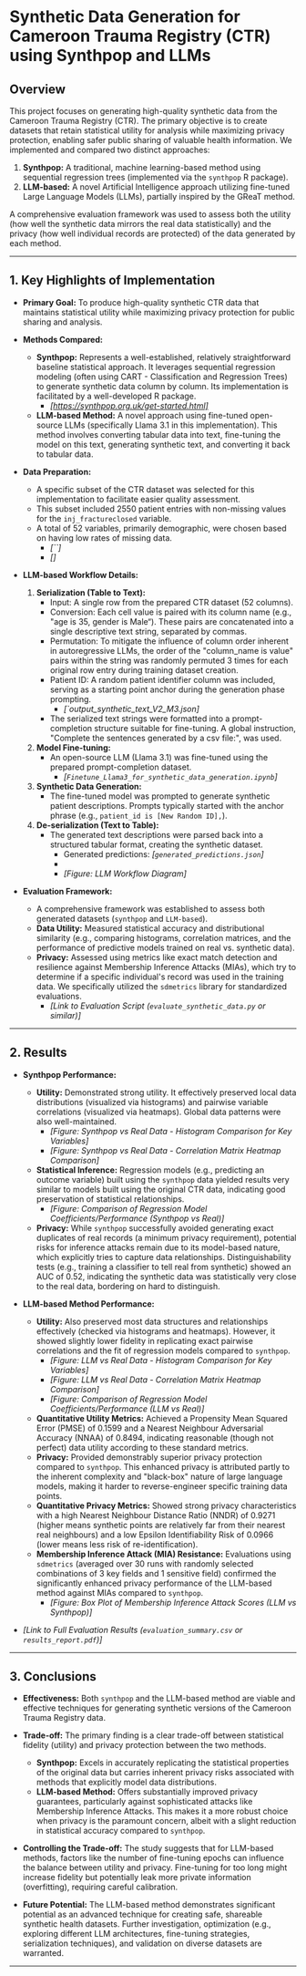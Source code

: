 # Synthetic Data Generation for Cameroon Trauma Registry (CTR) using Synthpop and LLMs

## Overview

This project focuses on generating high-quality synthetic data from the Cameroon Trauma Registry (CTR). The primary objective is to create datasets that retain statistical utility for analysis while maximizing privacy protection, enabling safer public sharing of valuable health information. We implemented and compared two distinct approaches:

1.  **Synthpop:** A traditional, machine learning-based method using sequential regression trees (implemented via the `synthpop` R package).
2.  **LLM-based:** A novel Artificial Intelligence  approach utilizing fine-tuned Large Language Models (LLMs), partially inspired by the GReaT method.

A comprehensive evaluation framework was used to assess both the utility (how well the synthetic data mirrors the real data statistically) and the privacy (how well individual records are protected) of the data generated by each method.

---

## 1. Key Highlights of Implementation

* **Primary Goal:** To produce high-quality synthetic CTR data that maintains statistical utility while maximizing privacy protection for public sharing and analysis.

* **Methods Compared:**
    * **Synthpop:** Represents a well-established, relatively straightforward baseline statistical approach. It leverages sequential regression modeling (often using CART - Classification and Regression Trees) to generate synthetic data column by column. Its implementation is facilitated by a well-developed R package.
        * _[https://synthpop.org.uk/get-started.html]_
    * **LLM-based Method:** A novel approach using fine-tuned open-source LLMs (specifically Llama 3.1 in this implementation). This method involves converting tabular data into text, fine-tuning the model on this text, generating synthetic text, and converting it back to tabular data.

* **Data Preparation:**
    * A specific subset of the CTR dataset was selected for this implementation to facilitate easier quality assessment.
    * This subset included 2550 patient entries with non-missing values for the `inj_fractureclosed` variable.
    * A total of 52 variables, primarily demographic, were chosen based on having low rates of missing data.
        * _[``]_
        * _[]_

* **LLM-based Workflow Details:**
    1.  **Serialization (Table to Text):**
        * Input: A single row from the prepared CTR dataset (52 columns).
        * Conversion: Each cell value is paired with its column name (e.g., "age is 35, gender is Male“). These pairs are concatenated into a single descriptive text string, separated by commas.
        * Permutation: To mitigate the influence of column order inherent in autoregressive LLMs, the order of the "column_name is value" pairs within the string was randomly permuted 3 times for each original row entry during training dataset creation.
        * Patient ID: A random patient identifier column was included, serving as a starting point anchor during the generation phase prompting.
            * _[`output_synthetic_text_V2_M3.json]_
        * The serialized text strings were formatted into a prompt-completion structure suitable for fine-tuning. A global instruction, "Complete the sentences generated by a csv file:", was used.
    2.  **Model Fine-tuning:**
        * An open-source LLM (Llama 3.1) was fine-tuned using the prepared prompt-completion dataset.
            * _[`Finetune_Llama3_for_synthetic_data_generation.ipynb`]_
    3.  **Synthetic Data Generation:**
        * The fine-tuned model was prompted to generate synthetic patient descriptions. Prompts typically started with the anchor phrase (e.g., `patient_id is [New Random ID],`).
    4.  **De-serialization (Text to Table):**
        * The generated text descriptions were parsed back into a structured tabular format, creating the synthetic dataset.
            * Generated predictions: _[`generated_predictions.json`]_
            * 
            * _[Figure: LLM Workflow Diagram]_

* **Evaluation Framework:**
    * A comprehensive framework was established to assess both generated datasets (`synthpop` and `LLM-based`).
    * **Data Utility:** Measured statistical accuracy and distributional similarity (e.g., comparing histograms, correlation matrices, and the performance of predictive models trained on real vs. synthetic data).
    * **Privacy:** Assessed using metrics like exact match detection and resilience against Membership Inference Attacks (MIAs), which try to determine if a specific individual's record was used in the training data. We specifically utilized the `sdmetrics` library for standardized evaluations.
        * _[Link to Evaluation Script (`evaluate_synthetic_data.py` or similar)]_

---

## 2. Results

* **Synthpop Performance:**
    * **Utility:** Demonstrated strong utility. It effectively preserved local data distributions (visualized via histograms) and pairwise variable correlations (visualized via heatmaps). Global data patterns were also well-maintained.
        * _[Figure: Synthpop vs Real Data - Histogram Comparison for Key Variables]_
        * _[Figure: Synthpop vs Real Data - Correlation Matrix Heatmap Comparison]_
    * **Statistical Inference:** Regression models (e.g., predicting an outcome variable) built using the `synthpop` data yielded results very similar to models built using the original CTR data, indicating good preservation of statistical relationships.
        * _[Figure: Comparison of Regression Model Coefficients/Performance (Synthpop vs Real)]_
    * **Privacy:** While `synthpop` successfully avoided generating exact duplicates of real records (a minimum privacy requirement), potential risks for inference attacks remain due to its model-based nature, which explicitly tries to capture data relationships. Distinguishability tests (e.g., training a classifier to tell real from synthetic) showed an AUC of 0.52, indicating the synthetic data was statistically very close to the real data, bordering on hard to distinguish.

* **LLM-based Method Performance:**
    * **Utility:** Also preserved most data structures and relationships effectively (checked via histograms and heatmaps). However, it showed slightly lower fidelity in replicating exact pairwise correlations and the fit of regression models compared to `synthpop`.
        * _[Figure: LLM vs Real Data - Histogram Comparison for Key Variables]_
        * _[Figure: LLM vs Real Data - Correlation Matrix Heatmap Comparison]_
        * _[Figure: Comparison of Regression Model Coefficients/Performance (LLM vs Real)]_
    * **Quantitative Utility Metrics:** Achieved a Propensity Mean Squared Error (PMSE) of 0.1599 and a Nearest Neighbour Adversarial Accuracy (NNAA) of 0.8494, indicating reasonable (though not perfect) data utility according to these standard metrics.
    * **Privacy:** Provided demonstrably superior privacy protection compared to `synthpop`. This enhanced privacy is attributed partly to the inherent complexity and "black-box" nature of large language models, making it harder to reverse-engineer specific training data points.
    * **Quantitative Privacy Metrics:** Showed strong privacy characteristics with a high Nearest Neighbour Distance Ratio (NNDR) of 0.9271 (higher means synthetic points are relatively far from their nearest real neighbours) and a low Epsilon Identifiability Risk of 0.0966 (lower means less risk of re-identification).
    * **Membership Inference Attack (MIA) Resistance:** Evaluations using `sdmetrics` (averaged over 30 runs with randomly selected combinations of 3 key fields and 1 sensitive field) confirmed the significantly enhanced privacy performance of the LLM-based method against MIAs compared to `synthpop`.
        * _[Figure: Box Plot of Membership Inference Attack Scores (LLM vs Synthpop)]_

* _[Link to Full Evaluation Results (`evaluation_summary.csv` or `results_report.pdf`)]_

---

## 3. Conclusions

* **Effectiveness:** Both `synthpop` and the LLM-based method are viable and effective techniques for generating synthetic versions of the Cameroon Trauma Registry data.

* **Trade-off:** The primary finding is a clear trade-off between statistical fidelity (utility) and privacy protection between the two methods.
    * **Synthpop:** Excels in accurately replicating the statistical properties of the original data but carries inherent privacy risks associated with methods that explicitly model data distributions.
    * **LLM-based Method:** Offers substantially improved privacy guarantees, particularly against sophisticated attacks like Membership Inference Attacks. This makes it a more robust choice when privacy is the paramount concern, albeit with a slight reduction in statistical accuracy compared to `synthpop`.

* **Controlling the Trade-off:** The study suggests that for LLM-based methods, factors like the number of fine-tuning epochs can influence the balance between utility and privacy. Fine-tuning for too long might increase fidelity but potentially leak more private information (overfitting), requiring careful calibration.

* **Future Potential:** The LLM-based method demonstrates significant potential as an advanced technique for creating safe, shareable synthetic health datasets. Further investigation, optimization (e.g., exploring different LLM architectures, fine-tuning strategies, serialization techniques), and validation on diverse datasets are warranted.

---